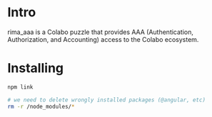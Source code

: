 # Intro

rima_aaa is a Colabo puzzle that provides AAA (Authentication, Authorization, and Accounting) access to the Colabo ecosystem.

# Installing

```sh
npm link

# we need to delete wrongly installed packages (@angular, etc)
rm -r /node_modules/*
```
